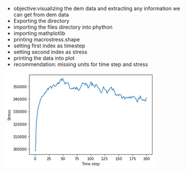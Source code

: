 - objective:visualizing the dem data and extracting any information we can get from dem data
- Exporting the directory
- importing the files directory into phython
- importing mathplotlib
- printing macrostress.shape
- setting first index as timestep
- setting second index as stress
- printing the data into plot
- recommendation: missing units for time step and stress


![plot](Fig1.png)

